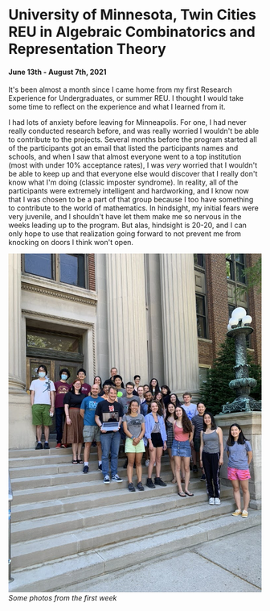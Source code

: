 # University of Minnesota, Twin Cities REU in Algebraic Combinatorics and Representation Theory
#### June 13th - August 7th, 2021

It's been almost a month since I came home from my first Research Experience for Undergraduates, or summer REU. I thought I would take some time to reflect on the experience and what I learned from it.

I had lots of anxiety before leaving for Minneapolis. For one, I had never really conducted research before, and was really worried I wouldn't be able to contribute to the projects. Several months before the program started all of the participants got an email that listed the participants names and schools, and when I saw that almost everyone went to a top institution (most with under 10% acceptance rates), I was *very* worried that I wouldn't be able to keep up and that everyone else would discover that I really don't know what I'm doing (classic imposter syndrome). In reality, all of the participants were extremely intelligent and hardworking, and I know now that I was chosen to be a part of that group because I too have something to contribute to the world of mathematics. In hindsight, my initial fears were very juvenile, and I shouldn't have let them make me so nervous in the weeks leading up to the program. But alas, hindsight is 20-20, and I can only hope to use that realization going forward to not prevent me from knocking on doors I think won't open. 

![groupPhoto](/docs/assets/images/7638A9ED-6574-465A-822C-4C65AC577A01_1_105_c.jpeg)
*Some photos from the first week*

